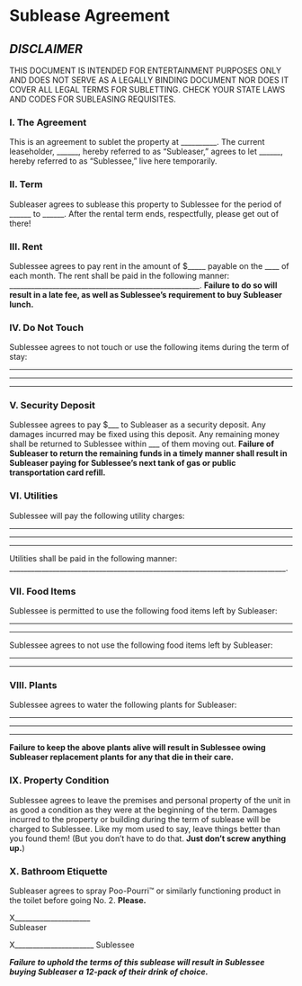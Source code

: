 # Sublease Agreement
## *DISCLAIMER*
THIS DOCUMENT IS INTENDED FOR ENTERTAINMENT PURPOSES ONLY AND DOES NOT SERVE AS A LEGALLY BINDING DOCUMENT NOR DOES IT COVER ALL LEGAL TERMS FOR SUBLETTING. CHECK YOUR STATE LAWS AND CODES FOR SUBLEASING REQUISITES.

### I. The Agreement
This is an agreement to sublet the property at __________. The current leaseholder, ______, hereby referred to as “Subleaser,” agrees to let ______, hereby referred to as “Sublessee,” live here temporarily. 

### II. Term
Subleaser agrees to sublease this property to Sublessee for the period of ______ to ______. After the rental term ends, respectfully, please get out of there! 

### III. Rent
Sublessee agrees to pay rent in the amount of $_____ payable on the ____ of each month. The rent shall be paid in the following manner: _____________________________________________________. **Failure to do so will result in a late fee, as well as Sublessee’s requirement to buy Subleaser lunch.**

### IV. Do Not Touch
Sublessee agrees to not touch or use the following items during the term of stay:
____________
____________
____________

### V. Security Deposit
Sublessee agrees to pay $___ to Subleaser as a security deposit. 
Any damages incurred may be fixed using this deposit. Any remaining money shall be returned to Sublessee within ___ of them moving out. **Failure of Subleaser to return the remaining funds in a timely manner shall result in Subleaser paying for Sublessee’s next tank of gas or public transportation card refill.**

### VI. Utilities
Sublessee will pay the following utility charges:
________
________
________
 Utilities shall be paid in the following manner: _____________________________________________________________________________. 

### VII. Food Items
Sublessee is permitted to use the following food items left by Subleaser:
________
________
Sublessee agrees to not use the following food items left by Subleaser:
________
________

### VIII. Plants
Sublessee agrees to water the following plants for Subleaser: 
__________
__________
__________
**Failure to keep the above plants alive will result in Sublessee owing Subleaser replacement plants for any that die in their care.**

### IX. Property Condition
Sublessee agrees to leave the premises and personal property of the unit in as good a condition as they were at the beginning of the term. Damages incurred to the property or building during the term of sublease will be charged to Sublessee. Like my mom used to say, leave things better than you found them! (But you don’t have to do that. **Just don’t screw anything up.**) 

### X. Bathroom Etiquette
Subleaser agrees to spray Poo-Pourri™ or similarly functioning product in the toilet before going No. 2. **Please.**

X_____________________      
Subleaser

X______________________
Sublessee

**_Failure to uphold the terms of this sublease will result in Sublessee buying Subleaser a 12-pack of their drink of choice._**

